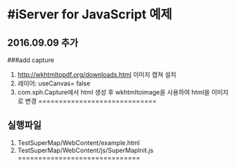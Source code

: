 #iServer for JavaScript 예제
============================
## 2016.09.09  추가
###add capture 
 1. http://wkhtmltopdf.org/downloads.html 이미지 캡쳐 설치
 2. 레이어: useCanvas= false
 3. com.sph.Capture에서 html 생성 후 wkhtmltoimage을 사용하여 html을 이미지로 변경 
=============================
## 실행파일
1. TestSuperMap/WebContent/example.html
2. TestSuperMap/WebContent/js/SuperMapInit.js
==============================
